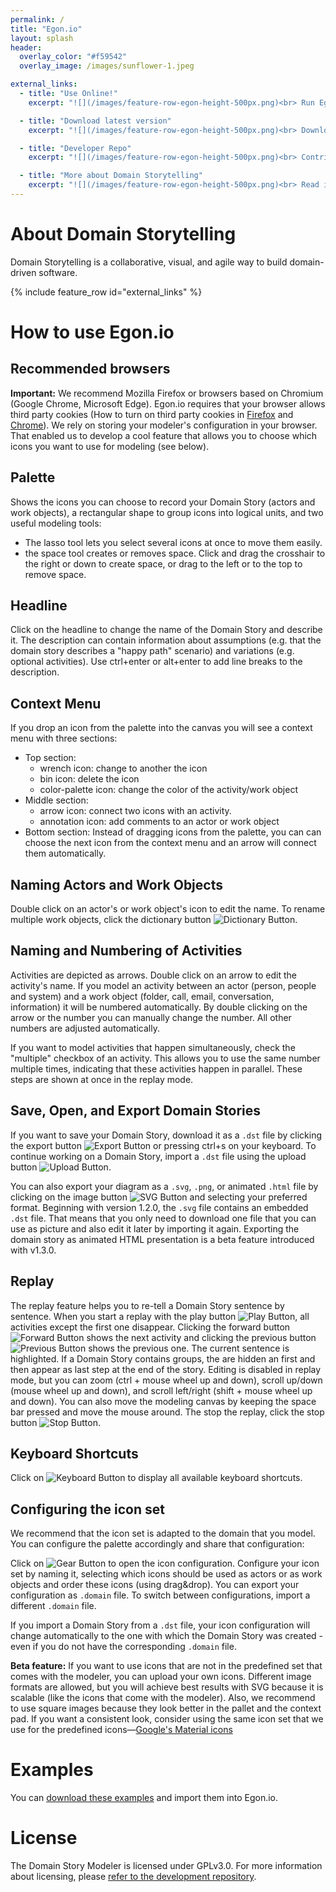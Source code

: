 ```yaml
---
permalink: /
title: "Egon.io"
layout: splash
header: 
  overlay_color: "#f59542"
  overlay_image: /images/sunflower-1.jpeg

external_links:
  - title: "Use Online!"
    excerpt: "![](/images/feature-row-egon-height-500px.png)<br> Run Egon.io in your browser without downloading anything. <br> [Use Egon.io](https://www.wps.de/modeler/)"

  - title: "Download latest version"
    excerpt: "![](/images/feature-row-egon-height-500px.png)<br> Download a ZIP file to run Egon.io locally in your browse. <br> [Download Egon.io](https://github.com/WPS/domain-story-modeler/releases/download/v1.2.1/Domain.Story.Modeler.v1.2.1.zip)"

  - title: "Developer Repo"
    excerpt: "![](/images/feature-row-egon-height-500px.png)<br> Contribute feature requests, bug reports, and pull requests. <br> [GitHub Repo](https://github.com/WPS/domain-story-modeler)"

  - title: "More about Domain Storytelling"
    excerpt: "![](/images/feature-row-egon-height-500px.png)<br> Read intros to Domain Storytelling and other modelling tools. A book written by a community of practitioners. <br> [Visit Leanpub](https://leanpub.com/visualcollaborationtools)"
---
```



# About Domain Storytelling
Domain Storytelling is a collaborative, visual, and agile way to build domain-driven software.

{% include feature_row id="external_links" %}

# How to use Egon.io

## Recommended browsers
**Important:** We recommend Mozilla Firefox or browsers based on Chromium (Google Chrome, Microsoft Edge). Egon.io requires that your browser allows third party cookies (How to turn on third party cookies in [Firefox](https://support.mozilla.org/en-US/kb/disable-third-party-cookies) and [Chrome](https://support.google.com/chrome/answer/95647?co=GENIE.Platform%3DDesktop&hl=en)). We rely on storing your modeler's configuration in your browser. That enabled us to develop a cool feature that allows you to choose which icons you want to use for modeling (see below).

## Palette

Shows the icons you can choose to record your Domain Story (actors and work objects), a rectangular shape to group icons into logical units, and two useful modeling tools:

- The lasso tool lets you select several icons at once to move them easily.
- the space tool creates or removes space. Click and drag the crosshair to the right or down to create space, or drag to the left or to the top to remove space.

## Headline

Click on the headline to change the name of the Domain Story and describe it. The description can contain information about assumptions (e.g. that the domain story describes a "happy path" scenario) and variations (e.g. optional activities).
Use ctrl+enter or alt+enter to add line breaks to the description.

## Context Menu

If you drop an icon from the palette into the canvas you will see a context menu with three sections:

* Top section:
  * wrench icon: change to another the icon
  * bin icon: delete the icon
  * color-palette icon: change the color of the activity/work object
* Middle section:
  * arrow icon: connect two icons with an activity.
  * annotation icon: add comments to an actor or work object
* Bottom section: Instead of dragging icons from the palette, you can can choose the next icon from the context menu and an arrow will connect them automatically.


## Naming Actors and Work Objects

Double click on an actor's or work object's icon to edit the name. To rename multiple work objects, click the dictionary button ![Dictionary Button](/images/spellcheck.png).

## Naming and Numbering of Activities

Activities are depicted as arrows. Double click on an arrow to edit the activity's name. If you model an activity between an actor (person, people and system) and a work object (folder, call, email, conversation, information) it will be numbered automatically. By double clicking on the arrow or the number you can manually change the number. All other numbers are adjusted automatically.

If you want to model activities that happen simultaneously, check  the "multiple" checkbox of an activity. This allows you to use the same number multiple times, indicating that these activities happen in parallel. These steps are shown at once in the replay mode.

## Save, Open, and Export Domain Stories

If you want to save your Domain Story, download it as a `.dst` file by clicking the export button ![Export Button](/images/archive.png) or pressing ctrl+s on your keyboard. To continue working on a Domain Story, import a `.dst` file using the upload button ![Upload Button](/images/unarchive.png).

You can also export your diagram as a `.svg`, `.png`, or animated `.html` file by clicking on the image button ![SVG Button](/images/image.png) and selecting your preferred format. Beginning with version 1.2.0, the `.svg` file contains an embedded `.dst` file. That means that you only need to download one file that you can use as picture and also edit it later by importing it again. Exporting the domain story as animated HTML presentation is a beta feature introduced with v1.3.0.


## Replay

The replay feature helps you to re-tell a Domain Story sentence by sentence. When you start a replay with the play button ![Play Button](/images/play.png), all activities except the first one disappear. Clicking the forward button ![Forward Button](/images/forward.png) shows the next activity and clicking the previous button ![Previous Button](/images/previous.png) shows the previous one. The current sentence is highlighted. If a Domain Story contains groups, the are hidden an first and then appear as last step at the end of the story.
Editing is disabled in replay mode, but you can zoom (ctrl + mouse wheel up and down), scroll up/down (mouse wheel up and down), and scroll left/right (shift + mouse wheel up and down). You can also move the modeling canvas by keeping the space bar pressed and move the mouse around. The stop the replay, click the stop button ![Stop Button](/images/stop.png).

## Keyboard Shortcuts

Click on ![Keyboard Button](/images/keyboard.png) to display all available keyboard shortcuts.

## Configuring the icon set

We recommend that the icon set is adapted to the domain that you model. You can configure the palette accordingly and share that configuration:

Click on ![Gear Button](/images/gear.png) to open the icon configuration. Configure your icon set by naming it, selecting which icons should be used as actors or as work objects and order these icons (using drag&drop). You can export your configuration as `.domain` file. To switch between configurations, import a different `.domain` file.

If you import a Domain Story from a `.dst` file, your icon configuration will change automatically to the one with which the Domain Story was created - even if you do not have the corresponding `.domain` file.

**Beta feature:** If you want to use icons that are not in the predefined set that comes with the modeler, you can upload your own icons. Different image formats are allowed, but you will achieve best results with SVG because it is scalable (like the icons that come with the modeler). Also, we recommend to use square images because they look better in the pallet and the context pad. If you want a consistent look, consider using the same icon set that we use for the predefined icons—[Google's Material icons](https://material.io/resources/icons/?style=outline)

# Examples
You can [download these examples](https://github.com/WPS/egon.io-examples) and import them into Egon.io. 

# License
The Domain Story Modeler is licensed under GPLv3.0. For more information about licensing, please [refer to the development repository](https://github.com/WPS/domain-story-modeler).